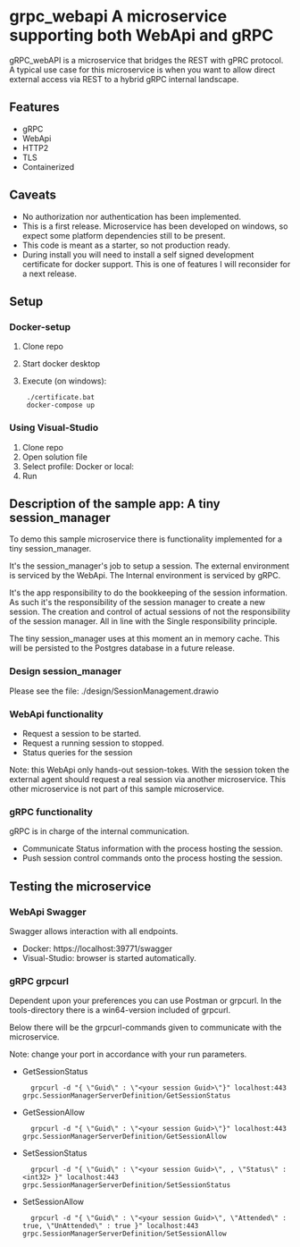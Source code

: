 # grpc_webapi A microservice supporting both WebApi and gRPC


gRPC_webAPI is a microservice that bridges the REST with  gPRC protocol. A typical use case for this microservice is when you want to allow direct external access via REST to a hybrid gRPC internal landscape.

## Features
- gRPC
- WebApi
- HTTP2
- TLS
- Containerized

## Caveats
- No authorization nor authentication has been implemented.
- This is a first release. Microservice has been developed on windows, so expect some platform dependencies still to be present.
- This code is meant as a starter, so not production ready.
- During install you will need to install a self signed development certificate for docker support. This is one of features I will reconsider for a next release. 

## Setup

### Docker-setup
1. Clone repo
2. Start docker desktop
3. Execute (on windows):

        ./certificate.bat    
        docker-compose up


### Using Visual-Studio
1. Clone repo
2. Open solution file
3. Select profile: Docker or local:
4. Run

## Description of the sample app: A tiny session_manager
To demo this sample microservice there is functionality implemented for a tiny session_manager. 

It's the session_manager's job to setup a session. The external environment is serviced by the WebApi. The Internal environment is serviced by gRPC.

It's the app responsibility to do the bookkeeping of the session information. As such it's the responsibility of the session manager to create  a new session. The creation and control of actual sessions of not the responsibility of the session manager. All in line with the Single responsibility principle.  

The tiny session_manager uses at this moment an in memory cache. This will be persisted to the Postgres database in a future release. 

### Design session_manager

Please see the file: ./design/SessionManagement.drawio

### WebApi functionality
- Request a session to be started.
- Request a running session to stopped.  
- Status queries for the session

Note: this WebApi only hands-out session-tokes. With the session token the external agent should request a real session via another microservice. This other microservice is not part of this sample microservice. 

### gRPC functionality
gRPC is in charge of the internal communication.
- Communicate Status information with the process hosting the session.
- Push session control commands onto the process hosting the session. 

## Testing the microservice

### WebApi Swagger

Swagger allows interaction with all endpoints. 
- Docker: https://localhost:39771/swagger
- Visual-Studio: browser is started automatically.

### gRPC grpcurl

Dependent upon your preferences you can use Postman or grpcurl. In the tools-directory there is a win64-version included of grpcurl. 

Below there will be the grpcurl-commands given to communicate with the microservice.

Note: change your port in accordance with your run parameters.

- GetSessionStatus

        grpcurl -d "{ \"Guid\" : \"<your session Guid>\"}" localhost:443 grpc.SessionManagerServerDefinition/GetSessionStatus

- GetSessionAllow

        grpcurl -d "{ \"Guid\" : \"<your session Guid>\"}" localhost:443 grpc.SessionManagerServerDefinition/GetSessionAllow


- SetSessionStatus

        grpcurl -d "{ \"Guid\" : \"<your session Guid>\", , \"Status\" : <int32> }" localhost:443 grpc.SessionManagerServerDefinition/SetSessionStatus

- SetSessionAllow

        grpcurl -d "{ \"Guid\" : \"<your session Guid>\", \"Attended\" : true, \"UnAttended\" : true }" localhost:443 grpc.SessionManagerServerDefinition/SetSessionAllow


